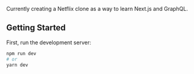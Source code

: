 Currently creating a Netflix clone as a way to learn Next.js and GraphQL.

## Getting Started

First, run the development server:

```bash
npm run dev
# or
yarn dev
```
